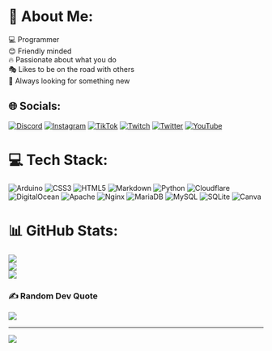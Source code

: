 # 💫 About Me:
💻 Programmer<br>😊 Friendly minded<br>🔥 Passionate about what you do<br>🎭 Likes to be on the road with others<br>🔭 Always looking for something new


## 🌐 Socials:
[![Discord](https://img.shields.io/badge/Discord-%237289DA.svg?logo=discord&logoColor=white)](https://discord.gg/DypJbNXWMx) [![Instagram](https://img.shields.io/badge/Instagram-%23E4405F.svg?logo=Instagram&logoColor=white)](https://instagram.com/zarroc79) [![TikTok](https://img.shields.io/badge/TikTok-%23000000.svg?logo=TikTok&logoColor=white)](https://tiktok.com/@zarroc_79) [![Twitch](https://img.shields.io/badge/Twitch-%239146FF.svg?logo=Twitch&logoColor=white)](https://twitch.tv/zarroc05) [![Twitter](https://img.shields.io/badge/Twitter-%231DA1F2.svg?logo=Twitter&logoColor=white)](https://twitter.com/ZarrocTV) [![YouTube](https://img.shields.io/badge/YouTube-%23FF0000.svg?logo=YouTube&logoColor=white)](https://youtube.com/@zarroc4923)

# 💻 Tech Stack:
![Arduino](https://img.shields.io/badge/-Arduino-00979D?style=for-the-badge&logo=Arduino&logoColor=white) ![CSS3](https://img.shields.io/badge/css3-%231572B6.svg?style=for-the-badge&logo=css3&logoColor=white) ![HTML5](https://img.shields.io/badge/html5-%23E34F26.svg?style=for-the-badge&logo=html5&logoColor=white) ![Markdown](https://img.shields.io/badge/markdown-%23000000.svg?style=for-the-badge&logo=markdown&logoColor=white) ![Python](https://img.shields.io/badge/python-3670A0?style=for-the-badge&logo=python&logoColor=ffdd54) ![Cloudflare](https://img.shields.io/badge/Cloudflare-F38020?style=for-the-badge&logo=Cloudflare&logoColor=white) ![DigitalOcean](https://img.shields.io/badge/DigitalOcean-%230167ff.svg?style=for-the-badge&logo=digitalOcean&logoColor=white) ![Apache](https://img.shields.io/badge/apache-%23D42029.svg?style=for-the-badge&logo=apache&logoColor=white) ![Nginx](https://img.shields.io/badge/nginx-%23009639.svg?style=for-the-badge&logo=nginx&logoColor=white) ![MariaDB](https://img.shields.io/badge/MariaDB-003545?style=for-the-badge&logo=mariadb&logoColor=white) ![MySQL](https://img.shields.io/badge/mysql-%2300f.svg?style=for-the-badge&logo=mysql&logoColor=white) ![SQLite](https://img.shields.io/badge/sqlite-%2307405e.svg?style=for-the-badge&logo=sqlite&logoColor=white) ![Canva](https://img.shields.io/badge/Canva-%2300C4CC.svg?style=for-the-badge&logo=Canva&logoColor=white)
# 📊 GitHub Stats:
![](https://github-readme-stats.vercel.app/api?username=Zarroc05&theme=dark&hide_border=false&include_all_commits=false&count_private=false)<br/>
![](https://github-readme-streak-stats.herokuapp.com/?user=Zarroc05&theme=dark&hide_border=false)<br/>
![](https://github-readme-stats.vercel.app/api/top-langs/?username=Zarroc05&theme=dark&hide_border=false&include_all_commits=false&count_private=false&layout=compact)

### ✍️ Random Dev Quote
![](https://quotes-github-readme.vercel.app/api?type=horizontal&theme=dark)

---
[![](https://visitcount.itsvg.in/api?id=Zarroc05&icon=0&color=12)](https://visitcount.itsvg.in)
